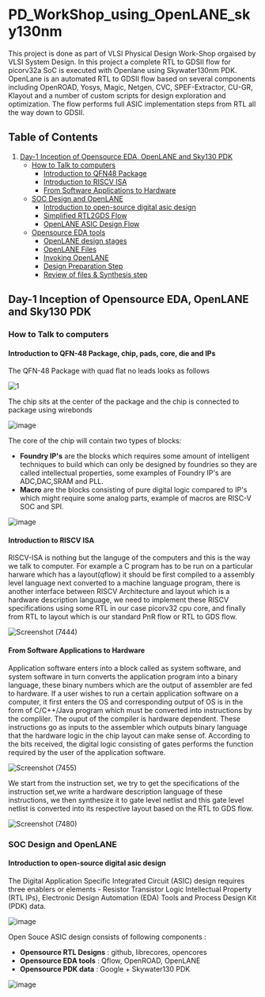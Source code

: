 # PD_WorkShop_using_OpenLANE_sky130nm
This project is done as part of VLSI Physical Design Work-Shop orgaised by VLSI System Design. In this project a complete RTL to GDSII flow for picorv32a SoC is executed with Openlane using Skywater130nm PDK. OpenLane is an automated RTL to GDSII flow based on several components including OpenROAD, Yosys, Magic, Netgen, CVC, SPEF-Extractor, CU-GR, Klayout and a number of custom scripts for design exploration and optimization. The flow performs full ASIC implementation steps from RTL all the way down to GDSII.

## Table of Contents
1. [Day-1 Inception of Opensource EDA, OpenLANE and Sky130 PDK](https://github.com/gsaisuresh/PD_WorkShop_using_OpenLANE_sky130nm/blob/main/README.md#day-1-inception-of-opensource-eda-openlane-and-sky130-pdk)
   - [How to Talk to computers](#how-to-talk-to-computers)
     - [Introduction to QFN48 Package](https://github.com/gsaisuresh/PD_WorkShop_using_OpenLANE_sky130nm/blob/main/README.md#introduction-to-qfn-48-package-chip-pads-core-die-and-ips)
     - [Introduction to RISCV ISA](https://github.com/gsaisuresh/PD_WorkShop_using_OpenLANE_sky130nm/blob/main/README.md#introduction-to-riscv-isa)
     - [From Software Applications to Hardware](https://github.com/gsaisuresh/PD_WorkShop_using_OpenLANE_sky130nm/blob/main/README.md#from-software-applications-to-hardware) 
   - [SOC Design and OpenLANE](#soc-design-and-openlane)
     - [Introduction to open-source digital asic design](https://github.com/gsaisuresh/PD_WorkShop_using_OpenLANE_sky130nm/tree/main#introduction-to-open-source-digital-asic-design)
     - [Simplified RTL2GDS Flow]()
     - [OpenLANE ASIC Design Flow]()
   - [Opensource EDA tools](#opensource-eda-tools)
     - [OpenLANE design stages](#openlane-design-stages)
     - [OpenLANE Files](#openlane-files)
     - [Invoking OpenLANE](#invoking-openlane)
     - [Design Preparation Step](#design-preparation-step)
     - [Review of files & Synthesis step](#design-preparation-step#review-of-files-&-synthesis-step)

## Day-1 Inception of Opensource EDA, OpenLANE and Sky130 PDK

### How to Talk to computers

#### Introduction to QFN-48 Package, chip, pads, core, die and IPs

The QFN-48 Package with quad flat no leads looks as follows 

![1](https://github.com/gsaisuresh/PD_WorkShop_using_OpenLANE_sky130nm/assets/135144937/225fb7a4-5f55-46c9-9e73-83aeebdcdfa1)

The chip sits at the center of the package and the chip is connected to package using wirebonds 

![image](https://github.com/gsaisuresh/PD_WorkShop_using_OpenLANE_sky130nm/assets/135144937/31884276-f9b0-477d-a79c-38240213cba1)

The core of the chip will contain two types of blocks:

- **Foundry IP's**  are the  blocks which requires some amount of intelligent techniques to build which can only be designed by foundries so they are called intellectual properties, some examples of Foundry IP's are ADC,DAC,SRAM and PLL.
- **Macro** are the blocks consisting of pure digital logic compared to IP's which might require some analog parts, example of macros are RISC-V SOC and SPI.

![image](https://github.com/gsaisuresh/PD_WorkShop_using_OpenLANE_sky130nm/assets/135144937/612618fb-247a-4aac-8bea-f3e83123b29b)

#### Introduction to RISCV ISA

RISCV-ISA is nothing but the languge of the computers and this is the way we talk to computer. For example a C program has to be run on a particular harware which has a layout(qflow) it should be first compiled to a assembly level language next converted to a machine language program, there is another interface between RISCV Architecture and layout which is a hardware description language, we need to implement these RISCV specifications using some RTL in our case picorv32 cpu core, and finally from RTL to layout which is our standard PnR flow or RTL to GDS flow.

![Screenshot (7444)](https://github.com/gsaisuresh/PD_WorkShop_using_OpenLANE_sky130nm/assets/135144937/eec16ed0-85a8-48cd-a8af-2b405c624fa4)

#### From Software Applications to Hardware

Application software enters into a block called as system software, and system software in turn converts the application program into a binary language, these binary numbers which are the output of assembler are fed to hardware. If a user wishes to run a certain application software on a computer, it first enters the OS and corresponding output of OS is in the form of C/C++/Java program which must be converted into instructions by the compliler. The ouput of the compiler is hardware dependent. These instructions go as inputs to the assembler which outputs binary language that the hardware logic in the chip layout can make sense of. According to the bits received, the digital logic consisting of gates performs the function required by the user of the application software.

![Screenshot (7455)](https://github.com/gsaisuresh/PD_WorkShop_using_OpenLANE_sky130nm/assets/135144937/b4854ed4-7c6c-48b1-aa8f-01ac6aa47502)

We start from the instruction set, we try to get the specifications of the instruction set,we write a hardware description language of these instructions, we then synthesize it to gate level netlist and this gate level netlist is converted into its respective layout based on the RTL to GDS flow.

![Screenshot (7480)](https://github.com/gsaisuresh/PD_WorkShop_using_OpenLANE_sky130nm/assets/135144937/5786c64d-c320-4fef-bb46-1db314129866)

### SOC Design and OpenLANE

#### Introduction to open-source digital asic design

The Digital Application Specific Integrated Circuit (ASIC) design requires three enablers or elements - Resistor Transistor Logic Intellectual Property (RTL IPs), Electronic Design Automation (EDA) Tools and Process Design Kit (PDK) data.

![image](https://github.com/gsaisuresh/PD_WorkShop_using_OpenLANE_sky130nm/assets/135144937/73fabc02-084c-4a71-a10d-3ec52a55195e)

Open Souce ASIC design consists of following components :

- **Opensource RTL Designs** : github, librecores, opencores
- **Opensource EDA tools** : Qflow, OpenROAD, OpenLANE
- **Opensource PDK data** : Google + Skywater130 PDK

![image](https://github.com/gsaisuresh/PD_WorkShop_using_OpenLANE_sky130nm/assets/135144937/c881d19b-e12f-4990-aca4-d3a6d932963c)
